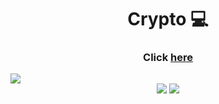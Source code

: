 <h1 align="center">Crypto 💻</h1>
   
<h3 align="center">Click <a href="https://crypto-shield.vercel.app/">here</a></h3>   
<img src="./public/assets/img/readme-image.jpg">
<div align="center">
    <img src="https://img.shields.io/badge/React-20232A?style=for-the-badge&logo=react&logoColor=61DAFB" />
    <img src="https://img.shields.io/badge/Tailwind_CSS-38B2AC?style=for-the-badge&logo=tailwind-css&logoColor=white" />
</div>
